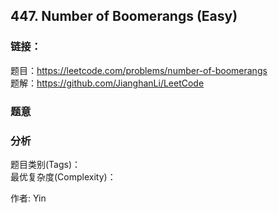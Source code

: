 ## 447. Number of Boomerangs (Easy)

### **链接**：
题目：https://leetcode.com/problems/number-of-boomerangs  
题解：https://github.com/JianghanLi/LeetCode

### **题意**



### **分析**  
题目类别(Tags)：  
最优复杂度(Complexity)：  



作者: Yin
